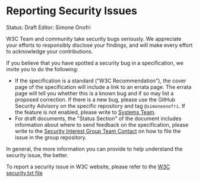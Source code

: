 # Reporting Security Issues

Status: Draft
Editor: Simone Onofri

W3C Team and community take security bugs seriously. We appreciate your efforts to responsibly disclose your findings, and will make every effort to acknowledge your contributions.

If you believe that you have spotted a security bug in a specification, we invite you to do the following:
   - If the specification is a standard ("W3C Recommendation"), the cover page of the specification will include a link to an errata page. The errata page will tell you whether this is a known bug and if so may list a proposed correction. If there is a new bug, please use the GitHub Security Advisory on the specific repository and tag `@simoneonofri`. If the feature is not enabled, please write to [Systems Team](sysreq@w3.org). 
   - For draft documents, the "Status Section" of the document includes information about where to send feedback on the specification, please write to the [Security Interest Group Team Contact](simone@w3.org) on how to file the issue in the group repository.

In general, the more information you can provide to help understand the security issue, the better.

To report a security issue in W3C website, please refer to the [W3C security.txt file](https://w3.org/security.txt)
